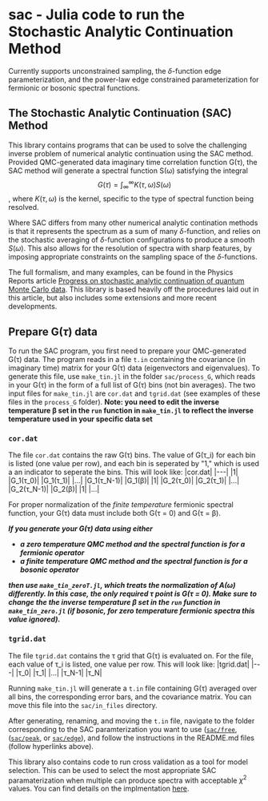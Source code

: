 # sac - Julia code to run the Stochastic Analytic Continuation Method
Currently supports unconstrained sampling, the $\delta$-function edge parameterization, and the power-law edge constrained parameterization for fermionic or bosonic spectral functions.

## The Stochastic Analytic Continuation (SAC) Method
This library contains programs that can be used to solve the challenging inverse problem of numerical analytic continuation using the SAC method. Provided QMC-generated data imaginary time correlation function G(τ), the SAC method will generate a spectral function S(ω) satisfying the integral
$$G(\tau) = \int_{\infty}^{\infty} K(\tau, \omega) S(\omega)$$,
where $K(\tau, \omega)$ is the kernel, specific to the type of spectral function being resolved. 

Where SAC differs from many other numerical analytic contination methods is that it represents the spectrum as a sum of many $\delta$-function, and relies on the stochastic averaging of $\delta$-function configurations to produce a smooth $S(\omega)$. This also allows for the resolution of spectra with sharp features, by imposing appropriate constraints on the sampling space of the $\delta$-functions.

The full formalism, and many examples, can be found in the Physics Reports article [Progress on stochastic analytic continuation of quantum Monte Carlo data](https://www.sciencedirect.com/science/article/pii/S0370157322003921). This library is based heavily off the procedures laid out in this article, but also includes some extensions and more recent developments.

## Prepare G($\tau$) data

To run the SAC program, you first need to prepare your QMC-generated G(τ) data. The program reads in a file `t.in` containing the covariance (in imaginary time) matrix for your G(τ) data (eigenvectors and eigenvalues). To generate this file, use `make_tin.jl` in the folder `sac/process_G`, which reads in your G(τ) in the form of a full list of G(τ) bins (not bin averages). The two input files for `make_tin.jl` are `cor.dat` and `tgrid.dat` (see examples of these files in the `process_G` folder). **Note: you need to edit the inverse temperature β set in the `run` function in `make_tin.jl` to reflect the inverse temperature used in your specific data set**

### `cor.dat`
The file `cor.dat` contains the raw G(τ) bins. The value of G(τ_i) for each bin is listed (one value per row), and each bin is seperated by "1," which is used a an indicator to seperate the bins. This will look like:
|cor.dat|
|---|
|1|
|G_1(τ_0)|
|G_1(τ_1)|
|...|
|G_1(τ_N-1)|
|G_1(β)|
|1|
|G_2(τ_0)|
|G_2(τ_1)|
|...|
|G_2(τ_N-1)|
|G_2(β)|
|1|
|...|

For proper normalization of the *finite temperature* fermionic spectral function, your G(τ) data must include both G(τ = 0) and G(τ = β).

***If you generate your G(τ) data using either***
 * ***a zero temperature QMC method and the spectral function is for a fermionic operator***
 * ***a finite temperature QMC method and the spectral function is for a bosonic operator***

***then use `make_tin_zeroT.jl`, which treats the normalization of A(ω) differently. In this case, the only required τ point is G(τ = 0). Make sure to change the the inverse temperature β set in the `run` function in `make_tin_zero.jl` (if bosonic, for zero temperature fermionic spectra this value ignored).***


### `tgrid.dat`
The file `tgrid.dat` contains the τ grid that G(τ) is evaluated on. For the file, each value of τ_i is listed, one value per row. This will look like:
|tgrid.dat|
|---|
|τ_0|
|τ_1|
|...|
|τ_N-1|
|τ_N|

Running `make_tin.jl` will generate a `t.in` file containing G(τ) averaged over all bins, the corresponding error bars, and the covariance matrix. You can move this file into the `sac/in_files` directory.



After generating, renaming, and moving the `t.in` file, navigate to the folder corresponding to the SAC paramterization you want to use ([`sac/free`](./sac/free/README.md), ([`sac/peak`](./sac/peak/README.md), or [`sac/edge`](./sac/edge/README.md)), and follow the instructions in the README.md files (follow hyperlinks above).

This library also contains code to run cross validation as a tool for model selection. This can be used to select the most appropriate SAC paramaterization when multiple can produce spectra with acceptable $\chi^2$ values. You can find details on the implmentation [here](./sac/cross_validation/README.md).


